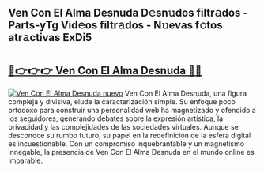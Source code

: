 ## Ven Con El Alma Desnuda D𝚎sn𝚞dos filtr𝚊dos - Parts-yTg Vid𝚎os filtr𝚊dos - N𝚞evas f𝚘tos atr𝚊ctivas ExDi5

# <h2><a href="http://mb420i.tromn.icu/?c=Ven+Con+El+Alma+Desnuda">🔗👉👉👉 Ven Con El Alma Desnuda 🔗🔗</a></h2>

[![Ven Con El Alma Desnuda nuevo](https://i.imgur.com/pEAQMta.gif)](http://mb420i.tromn.icu/?c=Ven+Con+El+Alma+Desnuda)
Ven Con El Alma Desnuda, una figura compleja y divisiva, elude la caracterización simple. Su enfoque poco ortodoxo para construir una personalidad web ha magnetizado y ofendido a los seguidores, generando debates sobre la expresión artística, la privacidad y las complejidades de las sociedades virtuales. Aunque se desconoce su rumbo futuro, su papel en la redefinición de la esfera digital es incuestionable. Con un compromiso inquebrantable y un magnetismo innegable, la presencia de Ven Con El Alma Desnuda en el mundo online es imparable.
